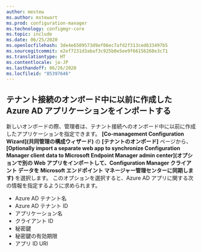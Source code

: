 ```yaml
---
author: mestew
ms.author: mstewart
ms.prod: configuration-manager
ms.technology: configmgr-core
ms.topic: include
ms.date: 06/25/2020
ms.openlocfilehash: 3de4e6509573d9ef06ec7afd2f313ced633497b5
ms.sourcegitcommit: e2ef7231d3abaf3c925b0e5ee9f66156260e3c71
ms.translationtype: HT
ms.contentlocale: ja-JP
ms.lasthandoff: 06/26/2020
ms.locfileid: "85397646"
---
```

## <a name="import-previously-created-azure-ad-application-during-tenant-attach-onboarding"></a><a name="bkmk_aad-app"></a> テナント接続のオンボード中に以前に作成した Azure AD アプリケーションをインポートする

新しいオンボードの際、管理者は、テナント接続へのオンボード中に以前に作成したアプリケーションを指定できます。 **[Co-management Configuration Wizard]\(共同管理の構成ウィザード\)** の **[テナントのオンボード]** ページから、 **[Optionally import a separate web app to synchronize Configuration Manager client data to Microsoft Endpoint Manager admin center]\(オプションで別の Web アプリをインポートして、Configuration Manager クライアント データを Microsoft エンドポイント マネージャー管理センターに同期します\)** を選択します。 このオプションを選択すると、Azure AD アプリに関する次の情報を指定するように求められます。
- Azure AD テナント名
- Azure AD テナント ID
- アプリケーション名
- クライアント ID
- 秘密鍵
- 秘密鍵の有効期限
- アプリ ID URI
